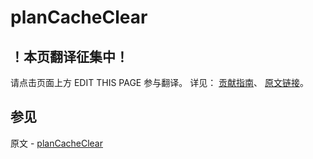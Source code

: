 # planCacheClear

## ！本页翻译征集中！

请点击页面上方 EDIT THIS PAGE 参与翻译。
详见：
[贡献指南]( https://github.com/JinMuInfo/MongoDB-Manual-zh/blob/master/CONTRIBUTING.md )、
[原文链接](  https://docs.mongodb.com/manual/reference/command/planCacheClear/  )。

## 参见

原文 - [planCacheClear]( https://docs.mongodb.com/manual/reference/command/planCacheClear/ )

